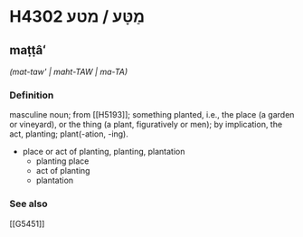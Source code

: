# H4302 מַטָּע / מטע

## maṭṭâʻ

_(mat-taw' | maht-TAW | ma-TA)_

### Definition

masculine noun; from [[H5193]]; something planted, i.e., the place (a garden or vineyard), or the thing (a plant, figuratively or men); by implication, the act, planting; plant(-ation, -ing).

- place or act of planting, planting, plantation
    - planting place
    - act of planting
    - plantation
### See also

[[G5451]]

